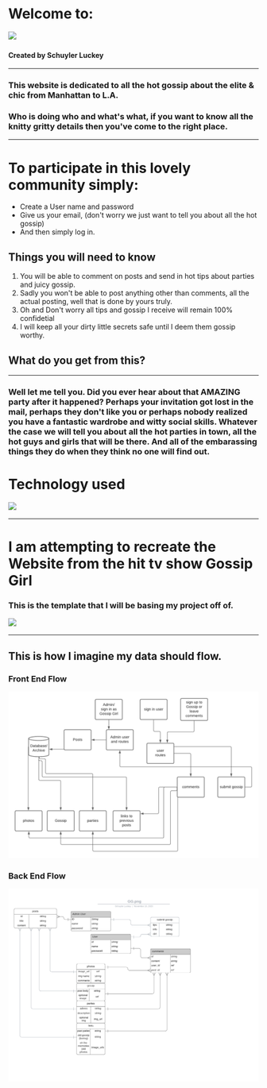 # Welcome to: 
<div> 
    <img src="https://upload.wikimedia.org/wikipedia/commons/thumb/6/64/Gossip_girl_titlecard.svg/1200px-Gossip_girl_titlecard.svg.png" />
</div>

#### Created by Schuyler Luckey
***

### This website is dedicated to all the hot gossip about the elite & chic from Manhattan to L.A.
### Who is doing who and what's what, if you want to know all the knitty gritty details then you've come to the right place.  
***

# To participate in this lovely community simply:
* Create a User name and password 
* Give us your email, (don't worry we just want to tell you about all the hot gossip) 
* And then simply log in. 

## Things you will need to know
1. You will be able to comment on posts and send in hot tips about parties and juicy gossip. 
2. Sadly you won't be able to post anything other than comments, all the actual posting, well that is done by yours truly. 
3. Oh and Don't worry all tips and gossip I receive will remain 100% confidetial
4. I will keep all your dirty little secrets safe until I deem them gossip worthy.

## What do you get from this?
***
### Well let me tell you. Did you ever hear about that AMAZING party after it happened? Perhaps your invitation got lost in the mail, perhaps they don't like you or perhaps nobody realized you have a fantastic wardrobe and witty social skills. Whatever the case we will tell you about all the hot parties in town, all the hot guys and girls that will be there. And all of the embarassing things they do when they think no one will find out. 

# Technology used 
<div> 
    <img src="https://www.filepicker.io/api/file/0hvqQsRPqGI6qor75BwE" />
</div>

***
# I am attempting to recreate the Website from the hit tv show Gossip Girl
### This is the template that I will be basing my project off of. 
<div> 
    <img src="https://images-wixmp-ed30a86b8c4ca887773594c2.wixmp.com/i/d25ec84f-b519-427f-8f88-12a1c17f6c0e/de2k50w-fd1e7aae-c3d0-4fe3-ad6b-47812e54d325.jpg" />
</div>

***
## This is how I imagine my data should flow.
### Front End Flow
![data flow front end](./img/_GG-temp.png)

### Back End Flow 
![data flow back end](./img/_GG.png)
